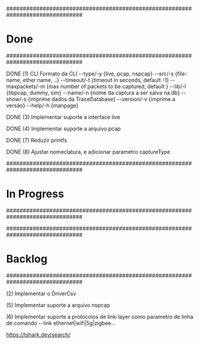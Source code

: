 ###############################################################################
# Done
###############################################################################

DONE (1) CLI
    Formato da CLI
    --type/-y    {live, pcap, nspcap}
    --src/-s     {file-name, ether name, ..}
    --timeout/-t {timeout in seconds, default -1}
    --maxpackets/-m {max number of packets to be captured, default }
    --lib/-l     {libpcap, dummy, sim}
    --name/-n    {nome da captura a ser salva na db}
    --show/-s    {imprime dados da TraceDatabase}
    --version/-v {imprime a versão}
    --help/-h   {manpage}

DONE (3) Implementar suporte a interface live

DONE (4) Implementar suporte a arquivo pcap

DONE (7) Reduzir printfs

DONE (8) Ajustar nomeclatura, e adicionar parametro captureType 


###############################################################################
# In Progress
###############################################################################




###############################################################################
# Backlog
###############################################################################


(2) Implementar o DriverCsv

(5) Implementar suporte a arquivo nspcap

(6) Implementar suporte a protocolos de link-layer como parametro de linha de comando
    --link ethernet|wifi|5g|zigbee...


https://tshark.dev/search/


